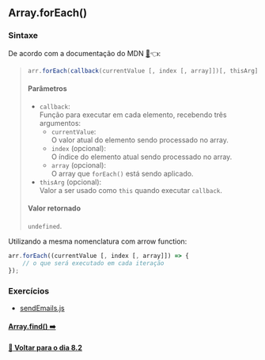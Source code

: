 ## Array.forEach()

### Sintaxe
De acordo com a documentação do MDN [:page_facing_up:](https://developer.mozilla.org/pt-BR/docs/Web/JavaScript/Reference/Global_Objects/Array/forEach):point_left::
> ~~~javascript
> arr.forEach(callback(currentValue [, index [, array]])[, thisArg]);
> ~~~
> #### Parâmetros
> - `callback`: <br>
> Função para executar em cada elemento, recebendo três argumentos: 
> 	- `currentValue`: <br>
> 	O valor atual do elemento sendo processado no array.
> 	- `index` (opcional): <br>
> 	O índice do elemento atual sendo processado no array.
> 	- `array` (opcional): <br>
> 	O array que `forEach()` está sendo aplicado.
> - `thisArg` (opcional): <br>
> Valor a ser usado como `this` quando executar `callback`.
> #### Valor retornado
> `undefined`.

Utilizando a mesma nomenclatura com arrow function:

~~~javascript
arr.forEach((currentValue [, index [, array]]) => {
	// o que será executado em cada iteração
});
~~~

### Exercícios
- [sendEmails.js](../A-array-foreach/sendEmails.js)

#### [Array.find() :arrow_right:](./array-find.md)

#### [:date: Voltar para o dia 8.2](../README.md#82-javascript-es6---higher-order-functions---foreach-find-some-every-sort)
